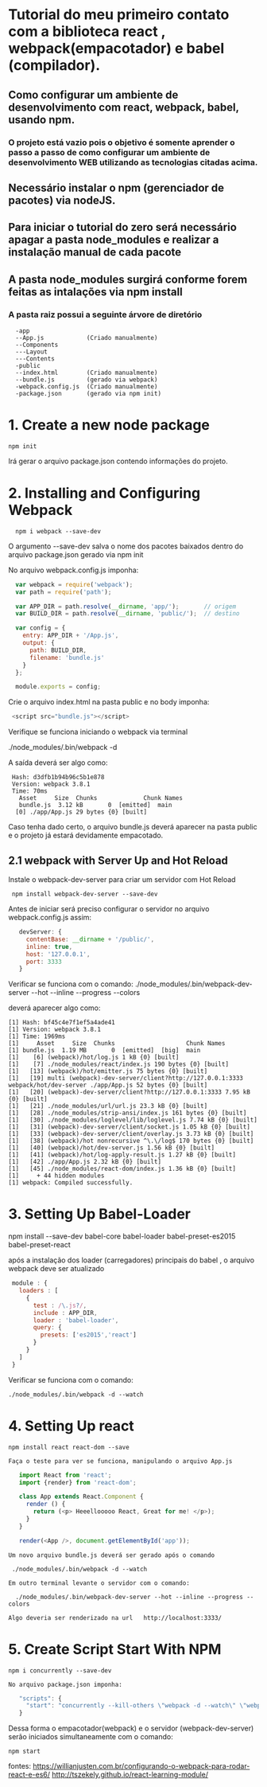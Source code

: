 # Tutorial do meu primeiro contato com a biblioteca react , webpack(empacotador)  e babel (compilador).
## Como configurar um ambiente de desenvolvimento com react, webpack, babel, usando npm.
### O projeto está vazio pois o objetivo é somente  aprender o passo a passo de como configurar um ambiente de desenvolvimento WEB utilizando as tecnologias citadas acima.
## Necessário instalar o npm (gerenciador de pacotes) via nodeJS.
## Para iniciar o tutorial do zero será necessário apagar a pasta node_modules e realizar a instalação manual de cada pacote
## A pasta node_modules surgirá conforme forem feitas as intalações via npm install
### A pasta raiz possui a seguinte árvore de diretório
```
  -app
  --App.js            (Criado manualmente)
  --Components
  ---Layout
  ---Contents
  -public
  --index.html        (Criado manualmente)
  --bundle.js         (gerado via webpack)
  -webpack.config.js  (Criado manualmente)
  -package.json       (gerado via npm init)
```
# 1. Create a new node package
```npm 
npm init 
```
  Irá gerar o arquivo package.json contendo informações do projeto.

# 2. Installing and Configuring Webpack
```
  npm i webpack --save-dev
```
  O argumento --save-dev salva o nome dos pacotes baixados dentro do arquivo package.json gerado via npm init

  No arquivo webpack.config.js imponha:
```javascript
  var webpack = require('webpack');
  var path = require('path');

  var APP_DIR = path.resolve(__dirname, 'app/');       // origem
  var BUILD_DIR = path.resolve(__dirname, 'public/');  // destino

  var config = {
    entry: APP_DIR + '/App.js',
    output: {
      path: BUILD_DIR,
      filename: 'bundle.js'
    }
  };

  module.exports = config;
 ```
  Crie o arquivo index.html na pasta public e no body imponha:
 ```javascript
  <script src="bundle.js"></script> 

 ```
  Verifique se funciona iniciando o webpack via terminal

  ./node_modules/.bin/webpack -d

  A saída deverá ser algo como:
 ```shell
  Hash: d3dfb1b94b96c5b1e878
  Version: webpack 3.8.1
  Time: 70ms
    Asset     Size  Chunks             Chunk Names
    bundle.js  3.12 kB       0  [emitted]  main
   [0] ./app/App.js 29 bytes {0} [built]
 ```
  Caso tenha dado certo, o arquivo bundle.js deverá aparecer na pasta public e o projeto já estará devidamente empacotado.

## 2.1 webpack with Server Up and Hot Reload

  Instale o webpack-dev-server para criar um servidor com Hot Reload
 ```
  npm install webpack-dev-server --save-dev
 ```
  Antes de iniciar será preciso configurar o servidor no arquivo webpack.config.js assim:
 ```javascript
    devServer: {
      contentBase: __dirname + '/public/',
      inline: true,
      host: '127.0.0.1',
      port: 3333
    }
 ```
  Verificar se funciona com o comando:
  ./node_modules/.bin/webpack-dev-server --hot --inline --progress --colors

  deverá aparecer algo como:
  
 ```
[1] Hash: bf45c4e7f1ef5a4ade41
[1] Version: webpack 3.8.1
[1] Time: 1969ms
[1]     Asset     Size  Chunks                    Chunk Names
[1] bundle.js  1.19 MB       0  [emitted]  [big]  main
[1]    [6] (webpack)/hot/log.js 1 kB {0} [built]
[1]    [7] ./node_modules/react/index.js 190 bytes {0} [built]
[1]   [13] (webpack)/hot/emitter.js 75 bytes {0} [built]
[1]   [19] multi (webpack)-dev-server/client?http://127.0.0.1:3333 webpack/hot/dev-server ./app/App.js 52 bytes {0} [built]
[1]   [20] (webpack)-dev-server/client?http://127.0.0.1:3333 7.95 kB {0} [built]
[1]   [21] ./node_modules/url/url.js 23.3 kB {0} [built]
[1]   [28] ./node_modules/strip-ansi/index.js 161 bytes {0} [built]
[1]   [30] ./node_modules/loglevel/lib/loglevel.js 7.74 kB {0} [built]
[1]   [31] (webpack)-dev-server/client/socket.js 1.05 kB {0} [built]
[1]   [33] (webpack)-dev-server/client/overlay.js 3.73 kB {0} [built]
[1]   [38] (webpack)/hot nonrecursive ^\.\/log$ 170 bytes {0} [built]
[1]   [40] (webpack)/hot/dev-server.js 1.56 kB {0} [built]
[1]   [41] (webpack)/hot/log-apply-result.js 1.27 kB {0} [built]
[1]   [42] ./app/App.js 2.32 kB {0} [built]
[1]   [45] ./node_modules/react-dom/index.js 1.36 kB {0} [built]
[1]     + 44 hidden modules
[1] webpack: Compiled successfully.
 ```
# 3. Setting Up Babel-Loader
  npm install --save-dev babel-core babel-loader babel-preset-es2015 babel-preset-react

  após a instalação dos loader (carregadores) principais do babel , o arquivo webpack deve ser atualizado

 ```javascript
  module : {
    loaders : [
      {
        test : /\.js?/,
        include : APP_DIR,
        loader : 'babel-loader',
        query: {
          presets: ['es2015','react']
        }
      }
    ]
  }
 ```
  Verificar se funciona com o comando:
   ```
  ./node_modules/.bin/webpack -d --watch
   ```

  # 4. Setting Up react

    npm install react react-dom --save

    Faça o teste para ver se funciona, manipulando o arquivo App.js

 ```javascript
    import React from 'react';
    import {render} from 'react-dom';

    class App extends React.Component {
      render () {
        return (<p> Heeellooooo React, Great for me! </p>);
      }
    }

    render(<App />, document.getElementById('app'));
 ```

    Um novo arquivo bundle.js deverá ser gerado após o comando
    
     ./node_modules/.bin/webpack -d --watch   

    Em outro terminal levante o servidor com o comando:
     
      ./node_modules/.bin/webpack-dev-server --hot --inline --progress --colors   
      
    Algo deveria ser renderizado na url   http://localhost:3333/

  # 5. Create Script Start With NPM

 ``` npm i concurrently --save-dev ```

    No arquivo package.json imponha:

 ```javascript
    "scripts": {
      "start": "concurrently --kill-others \"webpack -d --watch\" \"webpack-dev-server --hot --inline --progress --colors\""
    }
 ```
 
 Dessa forma o empacotador(webpack) e o servidor (webpack-dev-server) serão iniciados simultaneamente com o comando:
 
 ``` 
 npm start 
 ```
 
fontes:
https://willianjusten.com.br/configurando-o-webpack-para-rodar-react-e-es6/
http://tszekely.github.io/react-learning-module/
